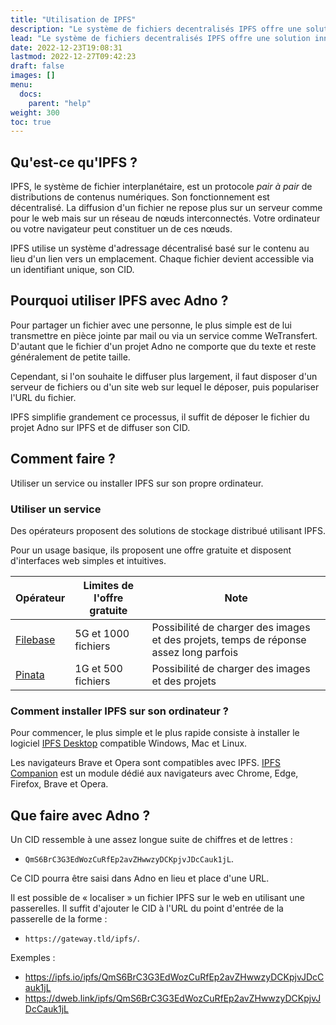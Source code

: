 ```yaml
---
title: "Utilisation de IPFS"
description: "Le système de fichiers decentralisés IPFS offre une solution innovante et relativement simple pour diffuser les projets Adno."
lead: "Le système de fichiers decentralisés IPFS offre une solution innovante et relativement simple pour diffuser les projets Adno."
date: 2022-12-23T19:08:31
lastmod: 2022-12-27T09:42:23  
draft: false
images: []
menu:
  docs:
    parent: "help"
weight: 300
toc: true
---
```


## Qu'est-ce qu'IPFS ?

IPFS, le système de fichier interplanétaire, est un protocole _pair à pair_ de distributions de contenus numériques. Son fonctionnement est décentralisé. La diffusion d'un fichier ne repose plus sur un serveur comme pour le web mais sur un réseau de nœuds interconnectés. Votre ordinateur ou votre navigateur peut constituer un de ces nœuds. 

IPFS utilise un système d'adressage décentralisé basé sur le contenu au lieu d'un lien vers un emplacement. Chaque fichier devient accessible via un identifiant unique, son CID.

## Pourquoi utiliser IPFS avec Adno ?

Pour partager un fichier avec une personne, le plus simple est de lui transmettre en pièce jointe par mail ou via un service comme WeTransfert. D'autant que le fichier d'un projet Adno ne comporte que du texte et reste généralement de petite taille. 

Cependant, si l'on souhaite le diffuser plus largement, il faut disposer d'un serveur de fichiers ou d'un site web sur lequel le déposer, puis populariser l'URL du fichier.

IPFS simplifie grandement ce processus, il suffit de déposer le fichier du projet Adno sur IPFS et de diffuser son CID. 

## Comment faire ?

Utiliser un service ou installer IPFS sur son propre ordinateur. 

### Utiliser un service

Des opérateurs proposent des solutions de stockage distribué utilisant IPFS. 

Pour un usage basique, ils proposent une offre gratuite et disposent d'interfaces web simples et intuitives. 

| Opérateur | Limites de l'offre gratuite | Note | 
| -------- | -------- | -------- |
| [Filebase](https://filebase.com/) | 5G et 1000 fichiers | Possibilité de charger des images et des projets, temps de réponse assez long parfois | 
| [Pinata](https://www.pinata.cloud/) | 1G et 500 fichiers | Possibilité de charger des images et des projets |

### Comment installer IPFS sur son ordinateur ?

Pour commencer, le plus simple et le plus rapide consiste à installer le logiciel  [IPFS Desktop](https://docs.ipfs.tech/install/ipfs-desktop/) compatible Windows, Mac et Linux.

Les navigateurs Brave et Opera sont compatibles avec IPFS. [IPFS Companion](https://docs.ipfs.tech/install/ipfs-companion/) est un module dédié aux navigateurs avec Chrome, Edge, Firefox, Brave et Opera.

## Que faire avec Adno ?

Un CID ressemble à une assez longue suite de chiffres et de lettres : 

- `QmS6BrC3G3EdWozCuRfEp2avZHwwzyDCKpjvJDcCauk1jL`. 

Ce CID pourra être saisi dans Adno en lieu et place d'une URL.

Il est possible de «&nbsp;localiser&nbsp;»  un fichier IPFS sur le web en utilisant une passerelles. Il suffit d'ajouter le CID à l'URL du point d'entrée de la passerelle de la forme : 

- `https://gateway.tld/ipfs/`. 

Exemples : 

- https://ipfs.io/ipfs/QmS6BrC3G3EdWozCuRfEp2avZHwwzyDCKpjvJDcCauk1jL
- https://dweb.link/ipfs/QmS6BrC3G3EdWozCuRfEp2avZHwwzyDCKpjvJDcCauk1jL
